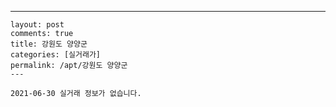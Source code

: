 ---
    layout: post
    comments: true
    title: 강원도 양양군
    categories: [실거래가]
    permalink: /apt/강원도 양양군
    ---

    2021-06-30 실거래 정보가 없습니다.

    